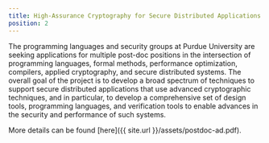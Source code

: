```yaml
---
title: High-Assurance Cryptography for Secure Distributed Applications
position: 2
---
```


The programming
languages and security groups at Purdue University are seeking applications for
multiple post-doc positions in the intersection of programming languages, formal
methods, performance optimization, compilers, applied cryptography, and secure
distributed systems. The overall goal of the project is to develop a broad
spectrum of techniques to support secure distributed applications that use
advanced cryptographic techniques, and in particular, to develop a comprehensive
set of design tools, programming languages, and verification tools to enable
advances in the security and performance of such systems.

More details can be found [here]({{ site.url }}/assets/postdoc-ad.pdf).
